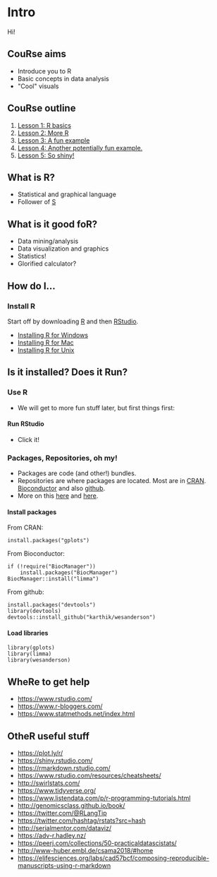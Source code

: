# Intro
Hi! 

## CouRse aims 
- Introduce you to R 
- Basic concepts in data analysis
- "Cool" visuals 

## CouRse outline
1. [Lesson 1: R basics](../lessons/lesson1.md)
2. [Lesson 2: More R](../lessons/lesson2.md)
3. [Lesson 3: A fun example](../lessons/lesson3.md)
4. [Lesson 4: Another potentially fun example.](../lessons/lesson4.md)
5. [Lesson 5: So shiny!](../lessons/lesson5.md) 

## What is R? 
- Statistical and graphical language
- Follower of [S](https://en.wikipedia.org/wiki/S_(programming_language))

## What is it good foR?  
- Data mining/analysis 
- Data visualization and graphics
- Statistics! 
- Glorified calculator? 

## How do I...
### Install R
Start off by downloading [R](https://cran.r-project.org/) and then [RStudio](https://www.rstudio.com/).
- [Installing R for Windows](installwindows.md)
- [Installing R for Mac](installmac.md)
- [Installing R for Unix](installunix.md)

## Is it installed? Does it Run? 
### Use R 
- We will get to more fun stuff later, but first things first: 
#### Run RStudio
- Click it! 

### Packages, Repositories, oh my!
- Packages are code (and other!) bundles. 
- Repositories are where packages are located. Most are in [CRAN](https://cran.r-project.org/web/packages/). [Bioconductor](https://www.bioconductor.org/packages/release/BiocViews.html) and also [github](https://github.com/trending/r). 
- More on this [here](http://r-pkgs.had.co.nz/) and [here](https://www.datacamp.com/community/tutorials/r-packages-guide). 
#### Install packages
From CRAN: 
``` 
install.packages("gplots")
```
From Bioconductor: 
``` 
if (!require("BiocManager"))
    install.packages("BiocManager")
BiocManager::install("limma")
```
From github:
```  
install.packages("devtools")
library(devtools)
devtools::install_github("karthik/wesanderson")
```
#### Load libraries 
```
library(gplots)
library(limma)
library(wesanderson)
```

## WheRe to get help
- https://www.rstudio.com/
- https://www.r-bloggers.com/
- https://www.statmethods.net/index.html

## OtheR useful stuff 
- https://plot.ly/r/
- https://shiny.rstudio.com/
- https://rmarkdown.rstudio.com/
- https://www.rstudio.com/resources/cheatsheets/ 
- http://swirlstats.com/
- https://www.tidyverse.org/
- https://www.listendata.com/p/r-programming-tutorials.html
- http://genomicsclass.github.io/book/
- https://twitter.com/@RLangTip 
- https://twitter.com/hashtag/rstats?src=hash
- http://serialmentor.com/dataviz/
- https://adv-r.hadley.nz/
- https://peerj.com/collections/50-practicaldatascistats/
- http://www-huber.embl.de/csama2018/#home
- https://elifesciences.org/labs/cad57bcf/composing-reproducible-manuscripts-using-r-markdown
